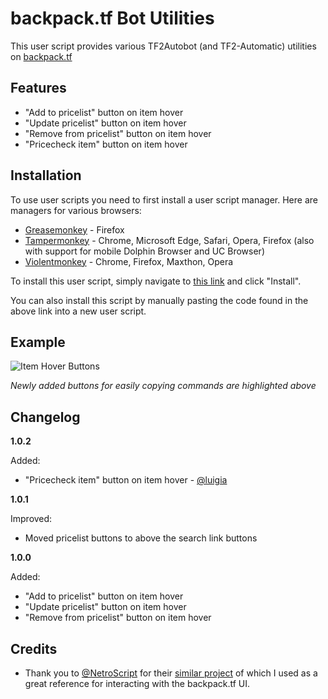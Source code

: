 # backpack.tf Bot Utilities

This user script provides various TF2Autobot (and TF2-Automatic) utilities on [backpack.tf](https://backpack.tf/)

## Features
* "Add to pricelist" button on item hover
* "Update pricelist" button on item hover
* "Remove from pricelist" button on item hover
* "Pricecheck item" button on item hover

## Installation
To use user scripts you need to first install a user script manager. Here are managers for various browsers:

- [Greasemonkey](http://www.greasespot.net/) - Firefox
- [Tampermonkey](https://tampermonkey.net/) - Chrome, Microsoft Edge, Safari, Opera, Firefox (also with support for mobile Dolphin Browser and UC Browser)
- [Violentmonkey](https://violentmonkey.github.io/) - Chrome, Firefox, Maxthon, Opera

To install this user script, simply navigate to [this link](https://github.com/Bonfire/bptf-bot-utilities/raw/master/bptf-bot-utilities.user.js) and click "Install".

You can also install this script by manually pasting the code found in the above link into a new user script.


## Example
![Item Hover Buttons](https://i.imgur.com/UxWm6Si.png)

_Newly added buttons for easily copying commands are highlighted above_

## Changelog
**1.0.2**

Added:
* "Pricecheck item" button on item hover - [@luigia](https://github.com/luigia)

**1.0.1**

Improved:
* Moved pricelist buttons to above the search link buttons

**1.0.0**

Added:
* "Add to pricelist" button on item hover
* "Update pricelist" button on item hover
* "Remove from pricelist" button on item hover

## Credits
* Thank you to [@NetroScript](https://github.com/NetroScript) for their [similar project](https://github.com/NetroScript/backpack.tf-miscellaneous-extensions/) of which I used as a great reference for interacting with the backpack.tf UI. 
